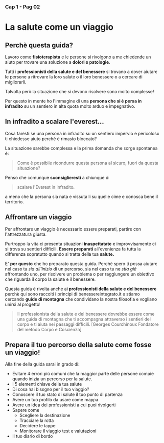 ### Cap 1 - Pag 02 
# La salute come un viaggio


## Perchè questa guida?

Lavoro come **fisioterapista** e le persone si rivolgono a me chiedende un aiuto per trovare una soluzione a **dolori o patologie**.

Tutti i **professionisti della salute e del benessere** si trovano a dover aiutare le persone a ritrovare la loro salute o il loro benessere o a cercare di migliorarli.

Talvolta però la situazione che si devono risolvere sono molto complesse!  

Per questo in mente ho l'immagine di una **persona che si è persa in infradito** su un sentiero in alta quota molto arduo e impegnativo.

## In infradito a scalare l'everest... 

Cosa faresti se una persona in infradito su un sentiero impervio e pericoloso ti chiedesse aiuto perchè è rimasto bloccato?

La situazione sarebbe complessa e la prima domanda che sorge spontanea è:

> Come è possibile ricondurre questa persona al sicuro, fuori da questa situazione? 

Penso che comunque **sconsiglieresti** a chiunque di

> scalare l'Everest in infradito.

a meno che la persona sia nata e vissuta li su quelle cime e conosca bene il territorio.

## Affrontare un viaggio

Per affrontare un viaggio è necessario essere preparati, partire con l'attrezzatura giusta. 

Purtroppo la vita ci presenta situazioni **inaspettatate** e improvvisamente ci si trova su sentieri difficili. **Essere preparati** all'evenienza fa tutta la differenza sopratutto quando si tratta della tua **salute.**

E' **per questo** che ho preparato questa guida. Perchè spero  ti possa aiutare nel caso tu *sia all'inizio* di un percorso, sia nel caso tu ne *stia  già* affrontando uno,  per risolvere un problema o per raggiungere un obiettivo che riguarda il corpo la salute e il benessere.

Questa guida è rivolta anche  ai **professionisti della salute e del benessere** perchè qui sono raccolti i principi di benessereintegrato.it e stiamo cercando **guide di montagna** che condividano la nostra filosofia e vogliano unirsi al progetto!

> Il professionista della salute e del benessere dovrebbe essere come una guida di montagna che ti accompagna attraverso i sentieri del corpo e ti aiuta nei passaggi difficili.
[Georges Courchinoux Fondatore del metodo Corpo e Coscienza]


## Prepara il tuo percorso della salute come fosse un viaggio!
    
Alla fine della guida sarai in grado di:

-  Evitare 4 errori più comuni che la maggior parte delle persone compie quando inizia un percorso per la salute.
-  I 5 elementi chiave della tua salute
-  Di cosa hai bisogno per il tuo viaggio?
- Conoscere il tuo stato di salute il tuo punto di partenza
- Avere un tuo profilo da usare come mappa 
- Avere un idea dei professionisti a cui puoi rivolgerti
- Sapere come
	- Scegliere la destinazione 
	- Tracciare la rotta 
	- Decidere le tappe  
	- Monitorare il viaggio test e valutazioni
- Il tuo diario di bordo




<!--stackedit_data:
eyJoaXN0b3J5IjpbLTIxMTUwMzQwNDUsMTM3ODM3NzMxMl19
-->